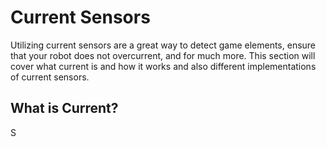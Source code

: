 # Current Sensors

Utilizing current sensors are a great way to detect game elements, ensure that your robot does not overcurrent, and for much more. This section will cover what current is and how it works and also different implementations of current sensors.

## What is Current?

S
